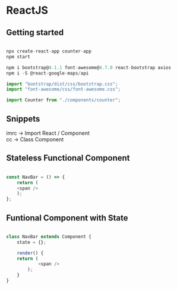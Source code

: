 # ReactJS

## Getting started

```js

npx create-react-app counter-app
npm start

npm i bootstrap@4.1.1 font-awesome@4.7.0 react-bootstrap axios
npm i -S @react-google-maps/api

import "bootstrap/dist/css/bootstrap.css";
import "font-awesome/css/font-awesome.css";

import Counter from "./components/counter";

```

## Snippets

imrc → Import React / Component  
cc → Class Component

## Stateless Functional Component

```js

const NavBar = () => {
    return (
    <span />
    );
};

```

## Funtional Component with State

```js

class NavBar extends Component {
    state = {};

    render() {
    return (
            <span />    
        );
    }
}

```

